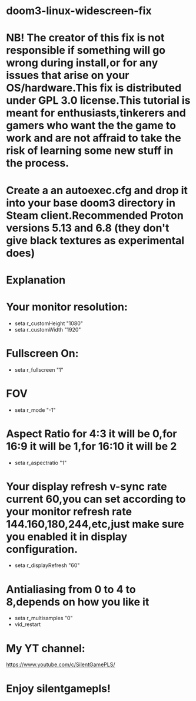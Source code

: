 # doom3-linux-widescreen-fix
# NB! The creator of this fix is not responsible if something will go wrong during install,or for any issues that arise on your OS/hardware.This fix is distributed under GPL 3.0 license.This tutorial is meant for enthusiasts,tinkerers and gamers who want the the game to work and are not affraid to take the risk of learning some new stuff in the process.

# Create a an autoexec.cfg and drop it into your base doom3 directory in Steam client.Recommended Proton versions 5.13 and 6.8 (they don't give black textures as experimental does)
# Explanation
# Your monitor resolution:
* seta r_customHeight "1080"
* seta r_customWidth "1920"
# Fullscreen On:
* seta r_fullscreen "1"
# FOV
* seta r_mode "-1"
# Aspect Ratio for 4:3 it will be 0,for 16:9 it will be 1,for 16:10 it will be 2
* seta r_aspectratio "1"
# Your display refresh v-sync rate current 60,you can set according to your monitor refresh rate 144.160,180,244,etc,just make sure you enabled it in display configuration.
* seta r_displayRefresh "60"
# Antialiasing from 0 to 4 to 8,depends on how you like it
* seta r_multisamples "0"
* vid_restart

# My YT channel:
https://www.youtube.com/c/SilentGamePLS/
# Enjoy  silentgamepls!
